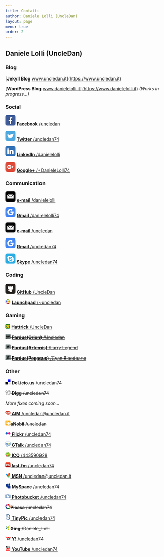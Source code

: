 ```yaml
---
title: Contatti
author: Daniele Lolli (UncleDan)
layout: page
menu: true
order: 2
---
```


## Daniele Lolli (UncleDan)

### Blog

[**Jekyll Blog** www.uncledan.it](https://www.uncledan.it)

[**WordPress Blog** www.danielelolli.it](https://www.danielelolli.it) *(Works in progress...)*

### Social

![Facebook](/uploads/socicon/32/facebook.png) [**Facebook** /uncledan](http://facebook.com/uncledan)

![Twitter](/uploads/socicon/32/twitter.png) [**Twitter** /uncledan74](http://www.twitter.com/uncledan74)

![LinkedIn](/uploads/socicon/32/linkedin.png) [**LinkedIn** /danielelolli](http://www.linkedin.com/in/danielelolli)

![Google+](/uploads/2011/06/googleplus.png) [**Google+** /+DanieleLolli74](https://plus.google.com/+DanieleLolli74)

### Communication
![e-mail](/uploads/socicon/32/mail.png) [**e-mail** /danielelolli](mailto:posta@danielelolli.it)

![Gmail](/uploads/2011/06/google.png) [**Gmail** /danielelolli74](mailto:danielelolli74@gmail.com)

![e-mail](/uploads/socicon/32/mail.png) [**e-mail** /uncledan](mailto:uncledan@uncledan.it)

![Gmail](/uploads/2011/06/google.png) [**Gmail** /uncledan74](mailto:uncledan74@gmail.com)

![Skype](/uploads/socicon/32/skype.png) [**Skype** /uncledan74](skype:uncledan74?chat)

### Coding
![GitHub](/uploads/socicon/32/github.png) [**GitHub** /UncleDan](https://github.com/UncleDan)

![Launchpad](/uploads/2011/06/launchpad.png) [**Launchpad** /~uncledan](https://launchpad.net/~uncledan)

### Gaming

![Hattrick](/uploads/showyourself_images/hattrick.png) [**Hattrick** /UncleDan](http://www.hattrick.org/Club/Manager/?userId=2195308)
 
~~![Pardus(Orion)](/uploads/showyourself_images/pardus_orion.png) [**Pardus(Orion)** /Uncledan](http://orion.pardus.at/sendmsg.php?to=Uncledan)~~

~~![Pardus(Artemis)](/uploads/showyourself_images/pardus_artemis.png) [**Pardus(Artemis)** /Larry Legend](http://artemis.pardus.at/sendmsg.php?to=Larry%20Legend)~~

~~![Pardus(Pegasus)](/uploads/showyourself_images/pardus_artemis.png) [**Pardus(Pegasus)** /Cyan Bloodbane](http://pegasus.pardus.at/sendmsg.php?to=Cyan%20Bloodbane)~~


### Other
  
~~![Del.icio.us](/uploads/showyourself_images/delicious.png) **Del.icio.us** /uncledan74~~
  
~~![Digg](/uploads/showyourself_images/digg.png) **Digg** /uncledan74~~

*More fixes coming soon...*

<a rel="me communication" href="aim:GoIM?screenname=uncledan@uncledan.it" target="_blank"><img src="/uploads/showyourself_images/aim.png" alt="AIM" /> **AIM** /uncledan@uncledan.it</a>
  
~~<img src="/uploads/showyourself_images/anobii.png" alt="aNobii" width="16" height="16" />**aNobii** /uncledan~~
  
<a rel="me photos" href="http://www.flickr.com/photos/uncledan74" target="_blank"><img src="/uploads/showyourself_images/flickr.png" alt="Flickr" /> **Flickr** /uncledan74</a>
  
<a rel="me communication" href="gtalk:chat?jid=uncledan74@gmail.com" target="_blank"><img src="/uploads/showyourself_images/google-talk.png" alt="GTalk" /> **GTalk** /uncledan74</a>
  
<a rel="me communication" href="#" target="_blank"><img src="/uploads/showyourself_images/icq.png" alt="ICQ" /> **ICQ** /443590928</a>
  
<a rel="me news" href="http://www.lastfm.it/user/uncledan74" target="_blank"><img src="/uploads/2011/10/lastfm.png" alt="last.fm" /> **last.fm** /uncledan74</a>
  
<a rel="me communication" href="msnim:chat?contact=uncledan@uncledan.it" target="_blank"><img src="/uploads/showyourself_images/msn.png" alt="MSN" /> **MSN** /uncledan@uncledan.it</a>
  
~~<img src="/uploads/showyourself_images/myspace.png" alt="MySpace" /> **MySpace** /uncledan74~~
  
<a rel="me photos" href="http://s689.photobucket.com/albums/vv254/uncledan74/" target="_blank"><img src="/uploads/showyourself_images/photobucket.png" alt="Photobucket" width="16" height="16" /> **Photobucket** /uncledan74</a>
  
~~<img src="/uploads/showyourself_images/picasa.png" alt="Picasa" width="16" height="16" />**Picasa** /uncledan74~~
  
<a rel="me photos" href="http://tinypic.com/uncledan74" target="_blank"><img src="/uploads/showyourself_images/tinypics.png" alt="TinyPic" width="16" height="16" /> **TinyPic** /uncledan74</a>
  
~~<img src="/uploads/showyourself_images/xing.png" alt="Xing" width="16" height="16" />**Xing** /Daniele_Lolli~~
  
<a rel="me communication" href="ymsgr:sendim?uncledan74" target="_blank"><img src="/uploads/showyourself_images/yahoo.png" alt="Yahoo! Messenger" /> **Y!** /uncledan74</a>
  
<a rel="me video" href="http://www.youtube.com/uncledan74" target="_blank"><img src="/uploads/showyourself_images/youtube.png" alt="YouTube" /> **YouTube** /uncledan74</a>

